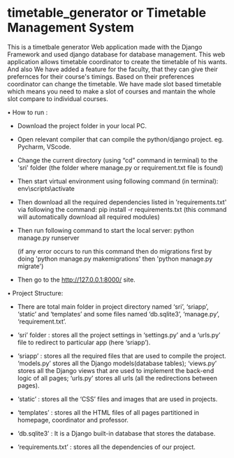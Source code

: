 # timetable_generator or Timetable Management System 

This is a timetbale generator Web application made with the Django Framework and used django database for database management.
This web application allows timetable coordinator to create the timetable of his wants.
And also We have added a feature for the faculty, that they can give their prefernces for their course's timings.
Based on their preferences coordinator can change the timetable.
We have made slot based timetable which means you need to make a slot of courses and mantain the whole slot compare to individual courses.

•	How to run :

-	Download the project folder in your local PC.

-	Open relevant compiler that can compile the python/django project. eg. Pycharm, VScode.

-	Change the current directory (using “cd” command in terminal) to the 'sri' folder (the folder where manage.py or requirement.txt file is found)

-	Then start virtual environment using following command (in terminal): 
		env\scripts\activate 

-	Then download all the required dependencies listed in 'requirements.txt' via following the command:
		pip install -r requirements.txt	(this command will automatically download all required modules)

-	Then run following command to start the local server:
		python manage.py runserver 

	(if any error occurs to run this command then do migrations first by doing 'python manage.py makemigrations' then 'python manage.py migrate')

-	Then go to the http://127.0.0.1:8000/ site.

•	Project Structure:

-	There are total main folder in project directory named ‘sri’, ‘sriapp’, ‘static’ and ‘templates’ and some files named ‘db.sqlite3’, ‘manage.py’, ‘requirement.txt’.

-	‘sri’ folder : stores all the project settings in ‘settings.py’ and a ‘urls.py’ file to redirect to particular app (here ‘sriapp’).

-	‘sriapp’ : stores all the required files that are used to compile the project. ‘models.py’ stores all the Django models(database tables); ‘views.py’ stores all the Django views that are used to implement the back-end logic of all pages; ‘urls.py’ stores all urls (all the redirections between pages). 

-	‘static’ : stores all the ‘CSS’ files and images that are used in projects.

-	‘templates’ : stores all the HTML files of all pages partitioned in homepage, coordinator and professor.

-	‘db.sqlite3’ : It is a Django built-in database that stores the database.

-	‘requirements.txt’ : stores all the dependencies of our project.

